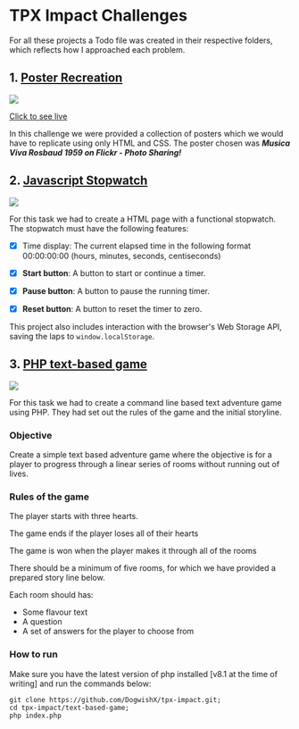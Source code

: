 # TPX Impact Challenges

For all these projects a Todo file was created in their respective folders, which reflects how I approached each problem. 



## 1. [Poster Recreation](https://dogwishx.github.io/tpx-impact/poster/) <a name="poster-recreation"></a>

![](https://i.imgur.com/oY3iU3g.png)

[Click to see live](https://dogwishx.github.io/tpx-impact/poster/)

In this challenge we were provided a collection of posters which we would have to replicate using only HTML and CSS.
The poster chosen was ***Musica Viva Rosbaud 1959 on Flickr - Photo Sharing!***


## 2. [Javascript Stopwatch](https://dogwishx.github.io/tpx-impact/poster/)

![](https://i.imgur.com/25FbAK6.png)


For this task we had to create a HTML page with a functional stopwatch. The stopwatch must have the following features:

- [x]  Time display: The current elapsed time in the following format 00:00:00:00 (hours, minutes, seconds, centiseconds)
- [x]  **Start button**: A button to start or continue a timer.
- [x]  **Pause button**: A button to pause the running timer.
- [x]  **Reset button**: A button to reset the timer to zero.


This project also includes interaction with the browser's Web Storage API, saving the laps to `window.localStorage`.

## 3. [PHP text-based game](https://github.com/DogwishX/tpx-impact/tree/main/text-based-game)

![](https://i.imgur.com/hBXrtFn.png)



For this task we had to create a command line based text adventure game using PHP. They had set out the rules of the game and the initial storyline. 

### Objective
Create a simple text based adventure game where the objective is for a player to progress through a linear series of rooms without running out of lives.

### Rules of the game

The player starts with three hearts.

The game ends if the player loses all of their hearts

The game is won when the player makes it through all of the rooms

There should be a minimum of five rooms, for which we have provided a prepared story line below.

Each room should has:
- Some flavour text
- A question
- A set of answers for the player to choose from


### How to run 

Make sure you have the latest version of php installed [v8.1 at the time of writing] and run the commands below:


```
git clone https://github.com/DogwishX/tpx-impact.git;
cd tpx-impact/text-based-game;
php index.php
```
